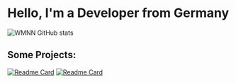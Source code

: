# Hello, I'm a Developer from Germany

<!--
## I'm working in:

<img src="https://github.com/wmnn/wmnn/blob/main/icons/React-icon.svg" width="30" /> React
<img src="https://github.com/wmnn/wmnn/blob/main/icons/typescript.png" width="30" /> Typescript
<img src="https://github.com/wmnn/wmnn/blob/main/icons/swiftui.png" width="30" /> SwiftUI
*/
-->



![WMNN GitHub stats](https://github-readme-stats.vercel.app/api?username=wmnn&show_icons=true&theme=github_dark)

## Some Projects:

[![Readme Card](https://github-readme-stats.vercel.app/api/pin/?username=wmnn&repo=LyricsFluencer)](https://github.com/wmnn/LyricsFluencer.git)
[![Readme Card](https://github-readme-stats.vercel.app/api/pin/?username=wmnn&repo=TrackYourself)](https://github.com/wmnn/TrackYourself.git)

<!--
**wmnn/wmnn** is a ✨ _special_ ✨ repository because its `README.md` (this file) appears on your GitHub profile.

Here are some ideas to get you started:

- 🔭 I’m currently working on ...
- 🌱 I’m currently learning ...
- 👯 I’m looking to collaborate on ...
- 🤔 I’m looking for help with ...
- 💬 Ask me about ...
- 📫 How to reach me: ...
- 😄 Pronouns: ...
- ⚡ Fun fact: ...
-->
